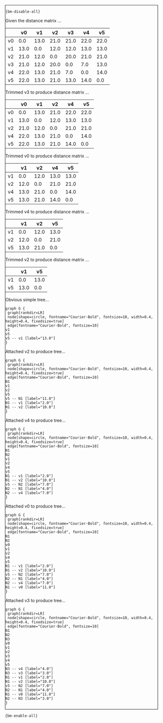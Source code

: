 <div style="border:1px solid black;">

`{bm-disable-all}`

Given the distance matrix ...

<table><thead><tr><th></th><th>v0</th><th>v1</th><th>v2</th><th>v3</th><th>v4</th><th>v5</th></tr></thead><tbody><tr><td>v0</td><td>0.0</td><td>13.0</td><td>21.0</td><td>21.0</td><td>22.0</td><td>22.0</td></tr><tr><td>v1</td><td>13.0</td><td>0.0</td><td>12.0</td><td>12.0</td><td>13.0</td><td>13.0</td></tr><tr><td>v2</td><td>21.0</td><td>12.0</td><td>0.0</td><td>20.0</td><td>21.0</td><td>21.0</td></tr><tr><td>v3</td><td>21.0</td><td>12.0</td><td>20.0</td><td>0.0</td><td>7.0</td><td>13.0</td></tr><tr><td>v4</td><td>22.0</td><td>13.0</td><td>21.0</td><td>7.0</td><td>0.0</td><td>14.0</td></tr><tr><td>v5</td><td>22.0</td><td>13.0</td><td>21.0</td><td>13.0</td><td>14.0</td><td>0.0</td></tr></tbody></table>


Trimmed v3 to produce distance matrix ...

<table><thead><tr><th></th><th>v0</th><th>v1</th><th>v2</th><th>v4</th><th>v5</th></tr></thead><tbody><tr><td>v0</td><td>0.0</td><td>13.0</td><td>21.0</td><td>22.0</td><td>22.0</td></tr><tr><td>v1</td><td>13.0</td><td>0.0</td><td>12.0</td><td>13.0</td><td>13.0</td></tr><tr><td>v2</td><td>21.0</td><td>12.0</td><td>0.0</td><td>21.0</td><td>21.0</td></tr><tr><td>v4</td><td>22.0</td><td>13.0</td><td>21.0</td><td>0.0</td><td>14.0</td></tr><tr><td>v5</td><td>22.0</td><td>13.0</td><td>21.0</td><td>14.0</td><td>0.0</td></tr></tbody></table>


Trimmed v0 to produce distance matrix ...

<table><thead><tr><th></th><th>v1</th><th>v2</th><th>v4</th><th>v5</th></tr></thead><tbody><tr><td>v1</td><td>0.0</td><td>12.0</td><td>13.0</td><td>13.0</td></tr><tr><td>v2</td><td>12.0</td><td>0.0</td><td>21.0</td><td>21.0</td></tr><tr><td>v4</td><td>13.0</td><td>21.0</td><td>0.0</td><td>14.0</td></tr><tr><td>v5</td><td>13.0</td><td>21.0</td><td>14.0</td><td>0.0</td></tr></tbody></table>


Trimmed v4 to produce distance matrix ...

<table><thead><tr><th></th><th>v1</th><th>v2</th><th>v5</th></tr></thead><tbody><tr><td>v1</td><td>0.0</td><td>12.0</td><td>13.0</td></tr><tr><td>v2</td><td>12.0</td><td>0.0</td><td>21.0</td></tr><tr><td>v5</td><td>13.0</td><td>21.0</td><td>0.0</td></tr></tbody></table>


Trimmed v2 to produce distance matrix ...

<table><thead><tr><th></th><th>v1</th><th>v5</th></tr></thead><tbody><tr><td>v1</td><td>0.0</td><td>13.0</td></tr><tr><td>v5</td><td>13.0</td><td>0.0</td></tr></tbody></table>


Obvious simple tree...

```{dot}
graph G {
 graph[rankdir=LR]
 node[shape=circle, fontname="Courier-Bold", fontsize=10, width=0.4, height=0.4, fixedsize=true]
 edge[fontname="Courier-Bold", fontsize=10]
v1
v5
v5 -- v1 [label="13.0"]
}
```


Attached v2 to produce tree...

```{dot}
graph G {
 graph[rankdir=LR]
 node[shape=circle, fontname="Courier-Bold", fontsize=10, width=0.4, height=0.4, fixedsize=true]
 edge[fontname="Courier-Bold", fontsize=10]
N1
v1
v2
v5
v5 -- N1 [label="11.0"]
N1 -- v1 [label="2.0"]
N1 -- v2 [label="10.0"]
}
```


Attached v4 to produce tree...

```{dot}
graph G {
 graph[rankdir=LR]
 node[shape=circle, fontname="Courier-Bold", fontsize=10, width=0.4, height=0.4, fixedsize=true]
 edge[fontname="Courier-Bold", fontsize=10]
N1
N2
v1
v2
v4
v5
N1 -- v1 [label="2.0"]
N1 -- v2 [label="10.0"]
v5 -- N2 [label="7.0"]
N2 -- N1 [label="4.0"]
N2 -- v4 [label="7.0"]
}
```


Attached v0 to produce tree...

```{dot}
graph G {
 graph[rankdir=LR]
 node[shape=circle, fontname="Courier-Bold", fontsize=10, width=0.4, height=0.4, fixedsize=true]
 edge[fontname="Courier-Bold", fontsize=10]
N1
N2
v0
v1
v2
v4
v5
N1 -- v1 [label="2.0"]
N1 -- v2 [label="10.0"]
v5 -- N2 [label="7.0"]
N2 -- N1 [label="4.0"]
N2 -- v4 [label="7.0"]
N1 -- v0 [label="11.0"]
}
```


Attached v3 to produce tree...

```{dot}
graph G {
 graph[rankdir=LR]
 node[shape=circle, fontname="Courier-Bold", fontsize=10, width=0.4, height=0.4, fixedsize=true]
 edge[fontname="Courier-Bold", fontsize=10]
N1
N2
N3
v0
v1
v2
v3
v4
v5
N3 -- v4 [label="4.0"]
N3 -- v3 [label="3.0"]
N1 -- v1 [label="2.0"]
N1 -- v2 [label="10.0"]
v5 -- N2 [label="7.0"]
N2 -- N1 [label="4.0"]
N1 -- v0 [label="11.0"]
N2 -- N3 [label="3.0"]
}
```


</div>

`{bm-enable-all}`

